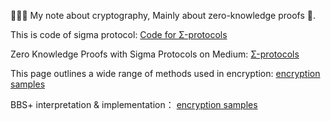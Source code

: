 🧝🏻‍♀️ My note about cryptography, Mainly about zero-knowledge proofs 🥥.  

This is code of sigma protocol:
[Code for Σ-protocols](https://github.com/ferrarif1/MyNote/tree/6c6907d2d7967a00e66bc0799c124c711fe4a2e2/sigma%20protocol%20code "Heading link")   

Zero Knowledge Proofs with Sigma Protocols on Medium:
[Σ-protocols](https://medium.com/@loveshharchandani/zero-knowledge-proofs-with-sigma-protocols-91e94858a1fb "Heading link")   

This page outlines a wide range of methods used in encryption:
[encryption samples](https://asecuritysite.com/encryption "Heading link")   

BBS+ interpretation & implementation：
[encryption samples](https://identity.foundation/bbs-signature/draft-looker-cfrg-bbs-signatures.html "Heading link")   
